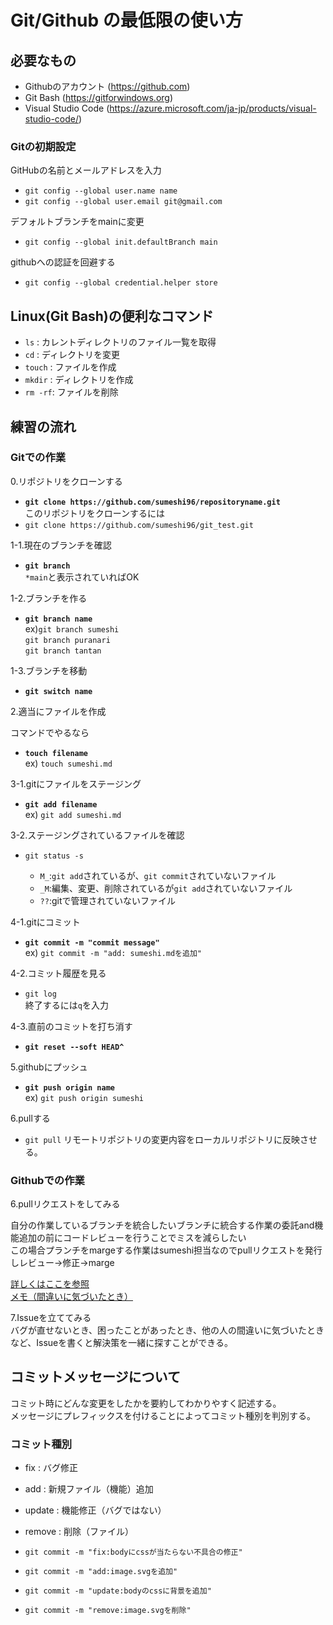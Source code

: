 # Git/Github の最低限の使い方

## 必要なもの

- Githubのアカウント (<https://github.com>)  
- Git Bash (<https://gitforwindows.org>)  
- Visual Studio Code (<https://azure.microsoft.com/ja-jp/products/visual-studio-code/>) 

### Gitの初期設定

GitHubの名前とメールアドレスを入力
- `git config --global user.name name`
- `git config --global user.email git@gmail.com`

デフォルトブランチをmainに変更
- `git config --global init.defaultBranch main`

githubへの認証を回避する
- `git config --global credential.helper store`

## Linux(Git Bash)の便利なコマンド

- `ls` : カレントディレクトリのファイル一覧を取得  
- `cd` : ディレクトリを変更  
- `touch` : ファイルを作成  
- `mkdir` : ディレクトリを作成  
- `rm -rf`: ファイルを削除  

## 練習の流れ
### Gitでの作業
0.リポジトリをクローンする

- __`git clone https://github.com/sumeshi96/repositoryname.git`__  
このリポジトリをクローンするには  
- `git clone https://github.com/sumeshi96/git_test.git`

1-1.現在のブランチを確認  

- __`git branch`__  
`*main`と表示されていればOK  

1-2.ブランチを作る

- __`git branch name`__  
ex)`git branch sumeshi`  
   `git branch puranari`  
   `git branch tantan`  

1-3.ブランチを移動  

- __`git switch name`__  

2.適当にファイルを作成  

コマンドでやるなら  

- __`touch filename`__  
ex) `touch sumeshi.md`  

3-1.gitにファイルをステージング  

- __`git add filename`__  
ex) `git add sumeshi.md`  

3-2.ステージングされているファイルを確認

- `git status -s`
  
  - `M_`:`git add`されているが、`git commit`されていないファイル
  - `_M`:編集、変更、削除されているが`git add`されていないファイル
  - `??`:gitで管理されていないファイル

4-1.gitにコミット  

- __`git commit -m "commit message"`__  
ex) `git commit -m "add: sumeshi.mdを追加"`  

4-2.コミット履歴を見る

- `git log`  
  終了するには`q`を入力
  
4-3.直前のコミットを打ち消す
- __`git reset --soft HEAD^`__

5.githubにプッシュ  

- __`git push origin name`__  
ex) `git push origin sumeshi`  

6.pullする
- `git pull`
  リモートリポジトリの変更内容をローカルリポジトリに反映させる。

### Githubでの作業
6.pullリクエストをしてみる  

自分の作業しているブランチを統合したいブランチに統合する作業の委託and機能追加の前にコードレビューを行うことでミスを減らしたい  
この場合プランチをmargeする作業はsumeshi担当なのでpullリクエストを発行しレビュー→修正→marge

[詳しくはここを参照](https://backlog.com/ja/git-tutorial/pull-request/10/)  
[メモ（間違いに気づいたとき）](https://masuyama13.hatenablog.com/entry/2020/07/22/235812)

7.Issueを立ててみる  
バグが直せないとき、困ったことがあったとき、他の人の間違いに気づいたときなど、Issueを書くと解決策を一緒に探すことができる。

## コミットメッセージについて  

コミット時にどんな変更をしたかを要約してわかりやすく記述する。  
メッセージにプレフィックスを付けることによってコミット種別を判別する。  

### コミット種別  

- fix : バグ修正  
- add : 新規ファイル（機能）追加  
- update : 機能修正（バグではない）  
- remove : 削除（ファイル）  

- `git commit -m "fix:bodyにcssが当たらない不具合の修正"`  
- `git commit -m "add:image.svgを追加"`  
- `git commit -m "update:bodyのcssに背景を追加"`  
- `git commit -m "remove:image.svgを削除"`
